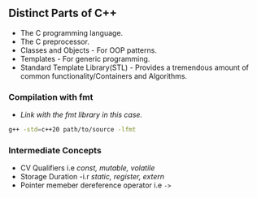 ## Distinct Parts of C++

- The C programming language.
- The C preprocessor.
- Classes and Objects - For OOP patterns.
- Templates - For generic programming.
- Standard Template Library(STL) - Provides a tremendous amount of common functionality/Containers and Algorithms.

### Compilation with fmt
* _Link with the fmt library in this case._
```sh
g++ -std=c++20 path/to/source -lfmt
```

### Intermediate Concepts
- CV Qualifiers i.e _const, mutable, volatile_
- Storage Duration -i.r _static, register, extern_
- Pointer memeber dereference operator i.e `->`